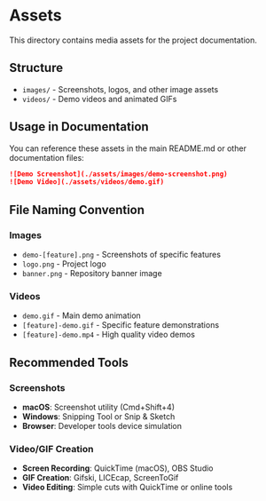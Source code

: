 # Assets

This directory contains media assets for the project documentation.

## Structure

- `images/` - Screenshots, logos, and other image assets
- `videos/` - Demo videos and animated GIFs

## Usage in Documentation

You can reference these assets in the main README.md or other documentation files:

```markdown
![Demo Screenshot](./assets/images/demo-screenshot.png)
![Demo Video](./assets/videos/demo.gif)
```

## File Naming Convention

### Images
- `demo-[feature].png` - Screenshots of specific features
- `logo.png` - Project logo
- `banner.png` - Repository banner image

### Videos
- `demo.gif` - Main demo animation
- `[feature]-demo.gif` - Specific feature demonstrations
- `[feature]-demo.mp4` - High quality video demos

## Recommended Tools

### Screenshots
- **macOS**: Screenshot utility (Cmd+Shift+4)
- **Windows**: Snipping Tool or Snip & Sketch
- **Browser**: Developer tools device simulation

### Video/GIF Creation
- **Screen Recording**: QuickTime (macOS), OBS Studio
- **GIF Creation**: Gifski, LICEcap, ScreenToGif
- **Video Editing**: Simple cuts with QuickTime or online tools 